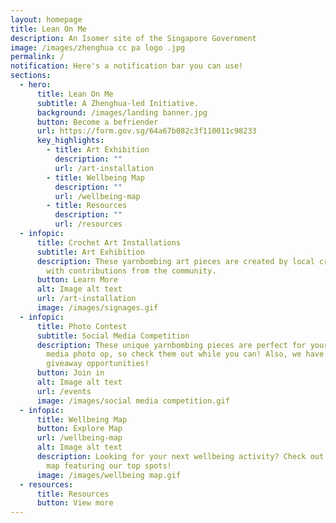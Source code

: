 ```yaml
---
layout: homepage
title: Lean On Me
description: An Isomer site of the Singapore Government
image: /images/zhenghua cc pa logo .jpg
permalink: /
notification: Here's a notification bar you can use!
sections:
  - hero:
      title: Lean On Me
      subtitle: A Zhenghua-led Initiative.
      background: /images/landing banner.jpg
      button: Become a befriender
      url: https://form.gov.sg/64a67b082c3f110011c98233
      key_highlights:
        - title: Art Exhibition
          description: ""
          url: /art-installation
        - title: Wellbeing Map
          description: ""
          url: /wellbeing-map
        - title: Resources
          description: ""
          url: /resources
  - infopic:
      title: Crochet Art Installations
      subtitle: Art Exhibition
      description: These yarnbombing art pieces are created by local crochet artists,
        with contributions from the community.
      button: Learn More
      alt: Image alt text
      url: /art-installation
      image: /images/signages.gif
  - infopic:
      title: Photo Contest
      subtitle: Social Media Competition
      description: These unique yarnbombing pieces are perfect for your next social
        media photo op, so check them out while you can! Also, we have some fun
        giveaway opportunities!
      button: Join in
      alt: Image alt text
      url: /events
      image: /images/social media competition.gif
  - infopic:
      title: Wellbeing Map
      button: Explore Map
      url: /wellbeing-map
      alt: Image alt text
      description: Looking for your next wellbeing activity? Check out our wellbeing
        map featuring our top spots!
      image: /images/wellbeing map.gif
  - resources:
      title: Resources
      button: View more
---
```

